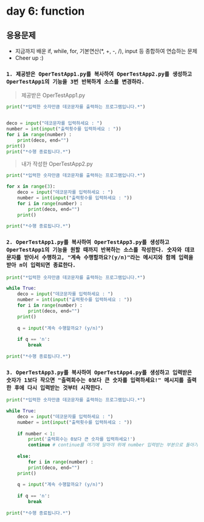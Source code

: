 # day 6: function

## 응용문제

- 지금까지 배운 if, while, for, 기본연산(*, +, -, /), input 등 종합하여 연습하는 문제
- Cheer up :)



### `1. 제공받은 OperTestApp1.py를 복사하여 OperTestApp2.py를 생성하고 OperTestApp1의 기능을 3번 반복하게 소스를 변경하라.`

> 제공받은 OperTestApp1.py

``` python
print("*입력한 숫자만큼 데코문자를 출력하는 프로그램입니다.*")


deco = input("데코문자를 입력하세요 : ")
number = int(input("출력횟수를 입력하세요 : "))
for i in range(number) :
    print(deco, end="")
print()
print("*수행 종료됩니다.*")
```

> 내가 작성한 OperTestApp2.py

``` python
print("*입력한 숫자만큼 데코문자를 출력하는 프로그램입니다.*")

for x in range(3):
    deco = input("데코문자를 입력하세요 : ")
    number = int(input("출력횟수를 입력하세요 : "))
    for i in range(number) :
        print(deco, end="")
    print()
    
print("*수행 종료됩니다.*")   
```



### `2. OperTestApp1.py를 복사하여 OperTestApp3.py를 생성하고 OperTestApp1의 기능을 원할 때까지 반복하는 소스를 작성한다. 숫자와 데코 문자를 받아서 수행하고, "계속 수행할까요?(y/n)"라는 메시지와 함께 입력을 받아 n이 입력되면 종료한다.`

```python
print("*입력한 숫자만큼 데코문자를 출력하는 프로그램입니다.*")

while True:
    deco = input("데코문자를 입력하세요 : ")
    number = int(input("출력횟수를 입력하세요 : "))
    for i in range(number) :
        print(deco, end="")
    print()
    
    q = input("계속 수행할까요? (y/n)")
    
    if q == 'n':
        break
        
print("*수행 종료됩니다.*")        
```



### `3. OperTestApp3.py를 복사하여 OperTestApp4.py를 생성하고 입력받은 숫자가 1보다 작으면 "출력회수는 0보다 큰 숫자를 입력하세요!" 메시지를 출력한 후에 다시 입력받는 것부터 시작한다.`

``` python
print("*입력한 숫자만큼 데코문자를 출력하는 프로그램입니다.*")

while True:
    deco = input("데코문자를 입력하세요 : ")
    number = int(input("출력횟수를 입력하세요 : "))
    
    if number < 1:
        print('출력회수는 0보다 큰 숫자를 입력하세요!')
        continue # continue를 여기에 달아야 위에 number 입력받는 부분으로 돌아가 반복
        
    else:
        for i in range(number) :
        print(deco, end="")
    print()
    
    q = input("계속 수행할까요? (y/n)")
    
    if q == 'n':
        break
        
print("*수행 종료됩니다.*")        
```

